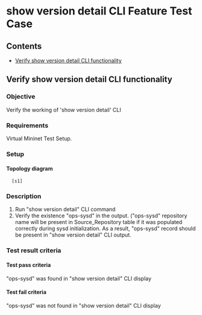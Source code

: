# show version detail CLI Feature Test Case

## Contents
- [Verify show version detail CLI functionality](#Verify-show-version-detail-CLI-functionality)

## Verify show version detail CLI functionality

### Objective
Verify the working of 'show version detail' CLI

### Requirements
Virtual Mininet Test Setup.

### Setup
#### Topology diagram
```
  [s1]
```

### Description
1. Run "show version detail" CLI command
2. Verify the existence "ops-sysd" in the output. ("ops-sysd" repository name will be present
   in Source_Repository table if it was populated correctly during sysd initialization. As a
   result, "ops-sysd" record should be present in "show version detail" CLI output.

### Test result criteria
#### Test pass criteria
"ops-sysd" was found in "show version detail" CLI display

#### Test fail criteria
"ops-sysd" was not found in "show version detail" CLI display
